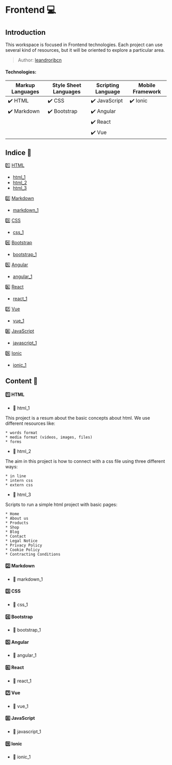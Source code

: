 # Frontend   :computer: 

## Introduction

This workspace is focused in Frontend technologies. Each project can use several kind of resources, but it will be oriented to explore a particular area.

> Author: [leandrorjbcn](https://leandrorjbcn.github.io/site/)


#### Technologies:    

|      Markup Languages         |   Style Sheet Languages       |  Scripting Language           |  Mobile Framework             |
|------------------------------ |------------------------------ |------------------------------ |------------------------------ |
|   :heavy_check_mark: HTML     |   :heavy_check_mark: CSS      | :heavy_check_mark: JavaScript | :heavy_check_mark: Ionic      |
|   :heavy_check_mark: Markdown |   :heavy_check_mark: Bootstrap| :heavy_check_mark: Angular    |                               |
|                               |                               | :heavy_check_mark: React      |                               |
|                               |                               | :heavy_check_mark: Vue        |                               |


## Indice :bookmark_tabs:

:one: [HTML](#html)
  * [html_1](#html_1)
  * [html_2](#html_2)
  * [html_3](#html_3)

:two: [Markdown](#markdown)
  * [markdown_1](#markdown_1)

:three: [CSS](#css)
  * [css_1](#css_1)
  
:four: [Bootstrap](#bootstrap)
  * [bootstrap_1](#bootstrap_1)
  
:five: [Angular](#angular)
  * [angular_1](#angular_1)
  
:six: [React](#react)
  * [react_1](#react_1)
  
:seven: [Vue](#vue)
  * [vue_1](#vue_1)
  
:eight: [JavaScript](#javascript)
  * [javascript_1](#javascript_1)
  
:nine: [Ionic](#ionic)
  * [ionic_1](#ionic_1)

## Content :book:

#### :one: HTML <a name="html"></a>

 * :green_book: html_1 <a name="html_1"></a>
  
  This project is a resum about the basic concepts about html. We use different resources like:
  
    * words format
    * media format (videos, images, files)
    * forms
    
  * :green_book: html_2 <a name="html_2"></a>
  
  The aim in this project is how to connect with a css file using three different ways:
  
    * in line
    * intern css
    * extern css
  
  * :green_book: html_3 <a name="html_3"></a>
  
  Scripts to run a simple html project with basic pages: 
  
    * Home 
    * About us 
    * Products
    * Shop
    * Blog
    * Contact
    * Legal Notice
    * Privacy Policy
    * Cookie Policy
    * Contracting Conditions
  
#### :two: Markdown <a name="markdown"></a>

* :closed_book: markdown_1 <a name="markdown_1"></a>

#### :three: CSS <a name="css"></a>

* :blue_book: css_1 <a name="css_1"></a>
 
#### :four: Bootstrap <a name="bootstrap"></a>

* :orange_book: bootstrap_1 <a name="bootstrap_1"></a>

#### :five: Angular <a name="angular"></a>

* :notebook: angular_1 <a name="angular_1"></a>
 
#### :six: React <a name="react"></a>

* :notebook_with_decorative_cover: react_1 <a name="react_1"></a>
 
#### :seven: Vue <a name="vue"></a>

* :ledger: vue_1 <a name="vue_1"></a>

#### :eight: JavaScript <a name="javascript"></a>

* :green_book: javascript_1 <a name="javascript_1"></a>

#### :nine: Ionic <a name="ionic"></a>

* :closed_book: ionic_1 <a name="ionic_1"></a>

